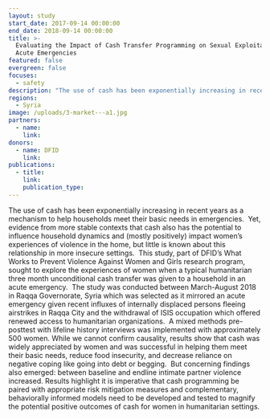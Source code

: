 ```yaml
---
layout: study
start_date: 2017-09-14 00:00:00
end_date: 2018-09-14 00:00:00
title: >-
  Evaluating the Impact of Cash Transfer Programming on Sexual Exploitation in
  Acute Emergencies
featured: false
evergreen: false
focuses: 
  - safety
description: "The use of cash has been exponentially increasing in recent years as a mechanism to help households meet their basic needs in emergencies.\_ Yet, evidence from more stable contexts that cash also has the potential to influence household dynamics and (mostly positively) impact women’s experiences of violence in the home, but little is known about this relationship in more insecure settings."
regions:
  - Syria
image: /uploads/3-market---a1.jpg
partners:
  - name: 
    link:
donors: 
  - name: DFID
    link:
publications:
  - title:
    link:
    publication_type:
---
```


The use of cash has been exponentially increasing in recent years as a mechanism to help households meet their basic needs in emergencies.&nbsp; Yet, evidence from more stable contexts that cash also has the potential to influence household dynamics and (mostly positively) impact women’s experiences of violence in the home, but little is known about this relationship in more insecure settings.&nbsp; This study, part of DFID’s What Works to Prevent Violence Against Women and Girls research program, sought to explore the experiences of women when a typical humanitarian three month unconditional cash transfer was given to a household in an acute emergency.&nbsp; The study was conducted between March-August 2018 in Raqqa Governorate, Syria which was selected as it mirrored an acute emergency given recent influxes of internally displaced persons fleeing airstrikes in Raqqa City and the withdrawal of ISIS occupation which offered renewed access to humanitarian organizations.&nbsp; A mixed methods pre-posttest with lifeline history interviews was implemented with approximately 500 women. While we cannot confirm causality, results show that cash was widely appreciated by women and was successful in helping them meet their basic needs, reduce food insecurity, and decrease reliance on negative coping like going into debt or begging.&nbsp; But concerning findings also emerged: between baseline and endline intimate partner violence increased. Results highlight it is imperative that cash programming be paired with appropriate risk mitigation measures and complementary, behaviorally informed models need to be developed and tested to magnify the potential positive outcomes of cash for women in humanitarian settings.